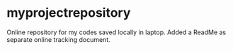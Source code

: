 # myprojectrepository
Online repository for my codes saved locally in laptop.
Added a ReadMe as separate online tracking document.
